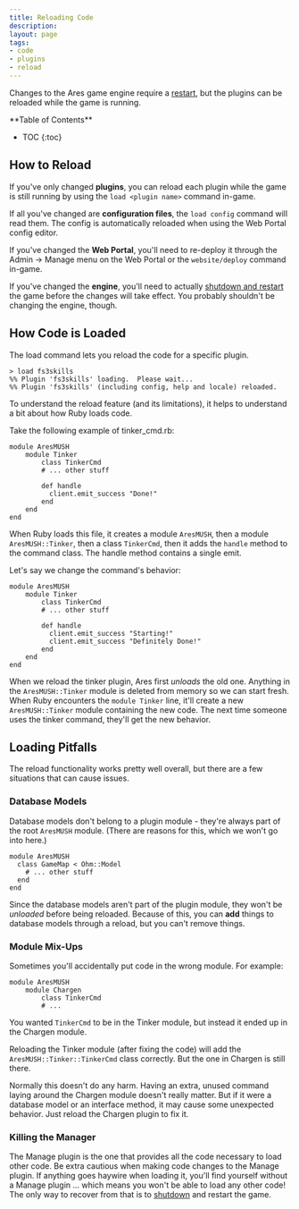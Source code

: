 ```yaml
---
title: Reloading Code
description:
layout: page
tags: 
- code
- plugins
- reload
---
```


Changes to the Ares game engine require a [restart](/tutorials/manage/shutdown), but the plugins can be reloaded while the game is running.  

<div id="inline_toc" markdown="1">
**Table of Contents**

* TOC
{:toc}
</div>

## How to Reload

If you've only changed **plugins**, you can reload each plugin while the game is still running by using the `load <plugin name>` command in-game. 

If all you've changed are **configuration files**, the `load config` command will read them.   The config is automatically reloaded when using the Web Portal config editor.

If you've changed the **Web Portal**, you'll need to re-deploy it through the Admin -> Manage menu on the Web Portal or the `website/deploy` command in-game. 

If you've changed the **engine**, you'll need to actually [shutdown and restart](/tutorials/manage/shutdown) the game before the changes will take effect.   You probably shouldn't be changing the engine, though.

## How Code is Loaded

The load command lets you reload the code for a specific plugin.

    > load fs3skills
    %% Plugin 'fs3skills' loading.  Please wait...
    %% Plugin 'fs3skills' (including config, help and locale) reloaded.

To understand the reload feature (and its limitations), it helps to understand a bit about how Ruby loads code.

Take the following example of tinker_cmd.rb:

    module AresMUSH
        module Tinker
            class TinkerCmd
            # ... other stuff 
            
            def handle
              client.emit_success "Done!"
            end
        end
    end

When Ruby loads this file, it creates a module `AresMUSH`, then a module `AresMUSH::Tinker`, then a class `TinkerCmd`, then it adds the `handle` method to the command class.  The handle method contains a single emit.

Let's say we change the command's behavior:

    module AresMUSH
        module Tinker
            class TinkerCmd
            # ... other stuff 
            
            def handle
              client.emit_success "Starting!"
              client.emit_success "Definitely Done!"
            end
        end
    end

When we reload the tinker plugin, Ares first _unloads_ the old one.  Anything in the `AresMUSH::Tinker` module is deleted from memory so we can start fresh.  When Ruby encounters the `module Tinker` line, it'll create a new `AresMUSH::Tinker` module containing the new code.   The next time someone uses the tinker command, they'll get the new behavior.

## Loading Pitfalls

The reload functionality works pretty well overall, but there are a few situations that can cause issues.

### Database Models

Database models don't belong to a plugin module - they're always part of the root `AresMUSH` module.  (There are reasons for this, which we won't go into here.)

    module AresMUSH
      class GameMap < Ohm::Model
        # ... other stuff
      end
    end

Since the database models aren't part of the plugin module, they won't be *unloaded* before being reloaded.  Because of this, you can **add** things to database models through a reload, but you can't remove things.

### Module Mix-Ups

Sometimes you'll accidentally put code in the wrong module.  For example:

    module AresMUSH
        module Chargen
            class TinkerCmd
            # ...

You wanted `TinkerCmd` to be in the Tinker module, but instead it ended up in the Chargen module. 

Reloading the Tinker module (after fixing the code) will add the `AresMUSH::Tinker::TinkerCmd` class correctly.  But the one in Chargen is still there.

Normally this doesn't do any harm.  Having an extra, unused command laying around the Chargen module doesn't really matter.  But if it were a database model or an interface method, it may cause some unexpected behavior.  Just reload the Chargen plugin to fix it.

### Killing the Manager

The Manage plugin is the one that provides all the code necessary to load other code.  Be extra cautious when making code changes to the Manage plugin.  If anything goes haywire when loading it, you'll find yourself without a Manage plugin ... which means you won't be able to load any other code!   The only way to recover from that is to [shutdown](/tutorials/manage/shutdown) and restart the game.
